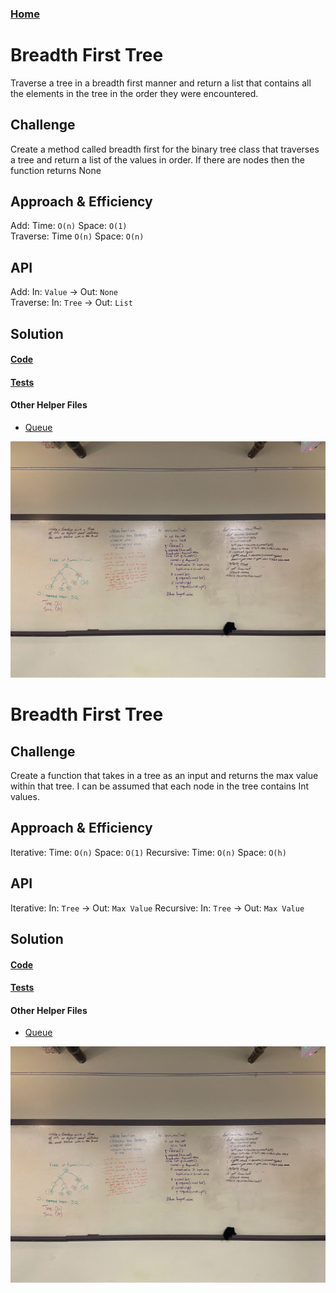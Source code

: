 ### [Home](../../README.md)

# Breadth First Tree
Traverse a tree in a breadth first manner and return a list that contains all the elements in the tree in the order they were encountered.

## Challenge
Create a method called breadth first for the binary tree class that traverses a tree and return a list of the values in order. If there are nodes then the function returns None

## Approach & Efficiency
Add: Time: `O(n)`  Space: `O(1)`<br>
Traverse: Time `O(n)`  Space:  `O(n)`

## API
Add: In: `Value` -> Out: `None`<br>
Traverse: In: `Tree` -> Out: `List`

## Solution
#### [Code](./binary_tree.py)<br>
#### [Tests](./test_breath_first.py)<br>
#### Other Helper Files
* [Queue](./queue.py)

![Image](../../assets/find_max_tree.jpg)

# Breadth First Tree


## Challenge
Create a function that takes in a tree as an input and returns the max value within that tree. I can be assumed that each node in the tree contains Int values.

## Approach & Efficiency
Iterative: Time: `O(n)`  Space: `O(1)`
Recursive: Time: `O(n)`  Space: `O(h)`

## API
Iterative: In: `Tree` -> Out: `Max Value`
Recursive: In: `Tree` -> Out: `Max Value`

## Solution
#### [Code](./binary_tree.py)<br>
#### [Tests](./test_breath_first.py)<br>
#### Other Helper Files
* [Queue](./queue.py)

![Image](../../assets/find_max_tree.jpg)
